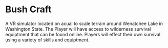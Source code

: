 # Bush Craft
A VR simulator located on acual to scale terrain around Wenatchee Lake in Washington State. The Player will have access to wilderness survival equiptment that can be found online. Players will effect their own survival using a variety of skills and equiptment. 
